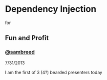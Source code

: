 # Dependency Injection
for
## Fun and Profit

### [@sambreed](http://twitter.com/sambreed)

7/31/2013

<aside class="notes">
  <p>I am the first of 3 (4?) bearded presenters today</p>
</aside>
